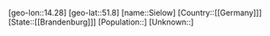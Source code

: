 ﻿---
location: [51.8,14.28]
type: City
tags:
- geo/City


SpocWebEntityId: 34252
isDeleted: false
confidential: public

---
[geo-lon::14.28]
[geo-lat::51.8]
[name::Sielow]
[Country::[[Germany]]]
[State::[[Brandenburg]]]
[Population::]
[Unknown::]

